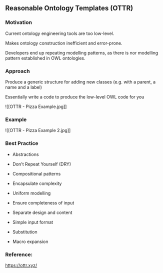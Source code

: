 ## Reasonable Ontology Templates (OTTR)


### Motivation

Current ontology engineering tools are too low-level.

Makes ontology construction inefficient and error-prone.

Developers end up repeating modelling patterns, as there is nor modelling pattern established in OWL ontologies.


### Approach

Produce a generic structure for adding new classes
(e.g. with a parent, a name and a label)

Essentially write a code to produce the low-level OWL code for you

![[OTTR - Pizza Example.jpg]]


### Example

![[OTTR - Pizza Example 2.jpg]]


### Best Practice

 - Abstractions
 - Don't Repeat Yourself (DRY)
 - Compositional patterns
 - Encapsulate complexity
 - Uniform modelling
 - Ensure completeness of input
 - Separate design and content
 - Simple input format

 - Substitution
 - Macro expansion



### Reference:
https://ottr.xyz/